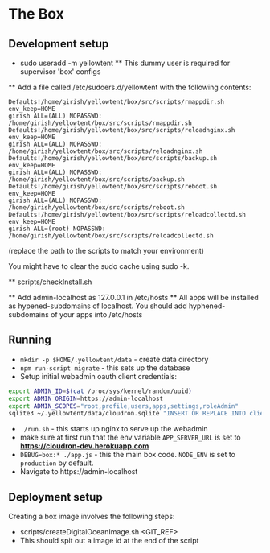 The Box
=======

Development setup
-----------------
* sudo useradd -m yellowtent
** This dummy user is required for supervisor 'box' configs

** Add a file called /etc/sudoers.d/yellowtent with the following contents:

    Defaults!/home/girish/yellowtent/box/src/scripts/rmappdir.sh env_keep=HOME
    girish ALL=(ALL) NOPASSWD: /home/girish/yellowtent/box/src/scripts/rmappdir.sh
    Defaults!/home/girish/yellowtent/box/src/scripts/reloadnginx.sh env_keep=HOME
    girish ALL=(ALL) NOPASSWD: /home/girish/yellowtent/box/src/scripts/reloadnginx.sh
    Defaults!/home/girish/yellowtent/box/src/scripts/backup.sh env_keep=HOME
    girish ALL=(ALL) NOPASSWD: /home/girish/yellowtent/box/src/scripts/backup.sh
    Defaults!/home/girish/yellowtent/box/src/scripts/reboot.sh env_keep=HOME
    girish ALL=(ALL) NOPASSWD: /home/girish/yellowtent/box/src/scripts/reboot.sh
    Defaults!/home/girish/yellowtent/box/src/scripts/reloadcollectd.sh env_keep=HOME
    girish ALL=(root) NOPASSWD: /home/girish/yellowtent/box/src/scripts/reloadcollectd.sh

   (replace the path to the scripts to match your environment)

   You might have to clear the sudo cache using sudo -k.

** scripts/checkInstall.sh

** Add admin-localhost as 127.0.0.1 in /etc/hosts
** All apps will be installed as hypened-subdomains of localhost. You should add
   hyphened-subdomains of your apps into /etc/hosts

Running
-------
* `mkdir -p $HOME/.yellowtent/data` - create data directory
* `npm run-script migrate` - this sets up the database
* Setup initial webadmin oauth client credentials:
```bash
export ADMIN_ID=$(cat /proc/sys/kernel/random/uuid)
export ADMIN_ORIGIN=https://admin-localhost
export ADMIN_SCOPES="root,profile,users,apps,settings,roleAdmin"
sqlite3 ~/.yellowtent/data/cloudron.sqlite "INSERT OR REPLACE INTO clients (id, appId, clientId, clientSecret, name, redirectURI, scope) VALUES (\"\$ADMIN_ID\", \"webadmin\", \"cid-webadmin\", \"secret-webadmin\", \"WebAdmin\", \"$ADMIN_ORIGIN\", \"\$ADMIN_SCOPES\")"
```
* `./run.sh` - this starts up nginx to serve up the webadmin
* make sure at first run that the env variable `APP_SERVER_URL` is set to **https://cloudron-dev.herokuapp.com**
* `DEBUG=box:* ./app.js` - this the main box code. `NODE_ENV` is set to `production` by default.
* Navigate to https://admin-localhost

Deployment setup
----------------
Creating a box image involves the following steps:
* scripts/createDigitalOceanImage.sh <GIT_REF>
* This should spit out a image id at the end of the script

